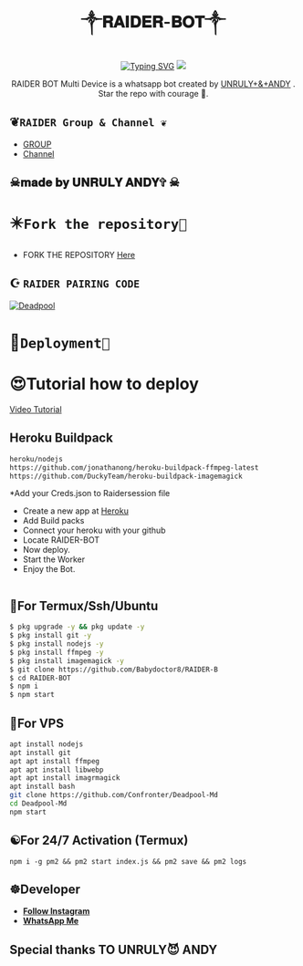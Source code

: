 <h1 align="center"> ༒︎𝐑𝐀𝐈𝐃𝐄𝐑-𝐁𝐎𝐓༒︎ <br></h1>
<p align="center">
<a href="https://git.io/typing-svg"><img src="https://readme-typing-svg.demolab.com?font=Fira+Code&weight=602&pause=1000&color=F70000&random=false&width=435&lines=RAIDER-BOT+made+by+Unruly+Andy+;Follow+me+IG+254teens__" alt="Typing SVG" /></a>
  
  <img src="https://telegra.ph/file/2b100710045537946a07f.jpg" />
</p>

<p align="center">
RAIDER BOT Multi Device is a whatsapp bot created by <a href="https://github.com/Unruly" target="_blank">UNRULY+&+ANDY</a> . Star the repo with courage 🌟.
</p>



## ❦︎```RAIDER Group & Channel ❦︎```

- [ GROUP ](https://chat.whatsapp.com/CzOu1yTxwLuHqPzpYeoHUz)
- [Channel](https://whatsapp.com/channel/0029VaTbb3p84Om9LRX1jg0P)

## ☠︎︎𝐦𝐚𝐝𝐞 𝐛𝐲 𝐔𝐍𝐑𝐔𝐋𝐘 𝐀𝐍𝐃𝐘✞︎ ☠︎︎

# ✴️```Fork the repository📲```

- FORK THE REPOSITORY [Here](https://github.com/Babydoctor8/RAIDER-B/fork)

## ☪️ `RAIDER PAIRING CODE`
[![Deadpool](https://repl.it/badge/github/quiec/whatsasena)](https://replit.com/@confrontermfisa/SUPERBOT-PairCode-4?s=app)


# 🐸```Deployment🖤```
  # 😍Tutorial how to deploy
[Video Tutorial](https://chat.whatsapp.com/CzOu1yTxwLuHqPzpYeoHUz)
## Heroku Buildpack
```bash
heroku/nodejs
https://github.com/jonathanong/heroku-buildpack-ffmpeg-latest
https://github.com/DuckyTeam/heroku-buildpack-imagemagick
```
*Add your Creds.json to Raidersession file
* Create a new app at [Heroku](heroku.com)
* Add Build packs
* Connect your heroku with your github
* Locate RAIDER-BOT
* Now deploy.
* Start the Worker
* Enjoy the Bot.
```
```
## 🦇For Termux/Ssh/Ubuntu
```bash
$ pkg upgrade -y && pkg update -y
$ pkg install git -y
$ pkg install nodejs -y
$ pkg install ffmpeg -y
$ pkg install imagemagick -y
$ git clone https://github.com/Babydoctor8/RAIDER-B
$ cd RAIDER-BOT
$ npm i 
$ npm start
```
## 💟For VPS
```bash
apt install nodejs 
apt install git 
apt apt install ffmpeg 
apt apt install libwebp 
apt apt install imagrmagick
apt install bash
git clone https://github.com/Confronter/Deadpool-Md
cd Deadpool-Md
npm start
```
## ☯️For 24/7 Activation (Termux)
```
npm i -g pm2 && pm2 start index.js && pm2 save && pm2 logs
```

## ☸️Developer

  - [**Follow Instagram**](https://instagram.com/254teen__)
- [**WhatsApp Me**](https://wa.me/254798214068)
## Special thanks TO UNRULY😈 ANDY
  
